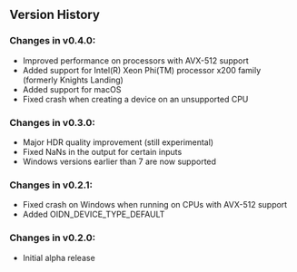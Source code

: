 Version History
---------------

### Changes in v0.4.0:

-   Improved performance on processors with AVX-512 support
-   Added support for Intel(R) Xeon Phi(TM) processor x200 family (formerly Knights Landing)
-   Added support for macOS
-   Fixed crash when creating a device on an unsupported CPU

### Changes in v0.3.0:

-   Major HDR quality improvement (still experimental)
-   Fixed NaNs in the output for certain inputs
-   Windows versions earlier than 7 are now supported

### Changes in v0.2.1:

-   Fixed crash on Windows when running on CPUs with AVX-512 support
-   Added OIDN_DEVICE_TYPE_DEFAULT

### Changes in v0.2.0:

-   Initial alpha release

